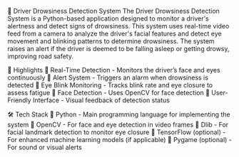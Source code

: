 🚗 Driver Drowsiness Detection System
The Driver Drowsiness Detection System is a Python-based application designed to monitor a driver's alertness and detect signs of drowsiness. This system uses real-time video feed from a camera to analyze the driver's facial features and detect eye movement and blinking patterns to determine drowsiness. The system raises an alert if the driver is deemed to be falling asleep or getting drowsy, improving road safety.

🌟 Highlights
🎯 Real-Time Detection - Monitors the driver’s face and eyes continuously
🎯 Alert System - Triggers an alarm when drowsiness is detected
🎯 Eye Blink Monitoring - Tracks blink rate and eye closure to assess fatigue
🎯 Face Detection - Uses OpenCV for face detection
🎯 User-Friendly Interface - Visual feedback of detection status

🛠️ Tech Stack
🔹 Python - Main programming language for implementing the system
🔹 OpenCV - For face and eye detection in video frames
🔹 Dlib - For facial landmark detection to monitor eye closure
🔹 TensorFlow (optional) - For enhanced machine learning models (if applicable)
🔹 Pygame (optional) - For sound or visual alerts
